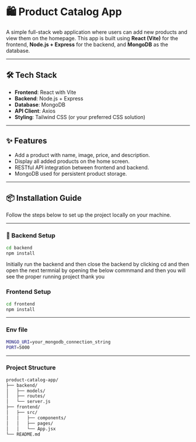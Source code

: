 # 🛍️ Product Catalog App

A simple full-stack web application where users can add new products and view them on the homepage. This app is built using **React (Vite)** for the frontend, **Node.js + Express** for the backend, and **MongoDB** as the database.

---

## 🛠️ Tech Stack

- **Frontend**: React with Vite
- **Backend**: Node.js + Express
- **Database**: MongoDB
- **API Client**: Axios
- **Styling**: Tailwind CSS (or your preferred CSS solution)

---

## ✨ Features

- Add a product with name, image, price, and description.
- Display all added products on the home screen.
- RESTful API integration between frontend and backend.
- MongoDB used for persistent product storage.

---

## 📦 Installation Guide

Follow the steps below to set up the project locally on your machine.

---

### 🚀 Backend Setup

```bash
cd backend
npm install
```
Initially run the backend and then close the backend by clicking cd and then open the next termnial by opening the below commmand and then you will see the proper running project thank you

### Frontend Setup
```bash
cd frontend
npm install
```
---
### Env file 
```bash
MONGO_URI=your_mongodb_connection_string
PORT=5000
```
---

### Project Structure
```bash
product-catalog-app/
├── backend/
│   ├── models/
│   ├── routes/
│   └── server.js
├── frontend/
│   ├── src/
│   │   ├── components/
│   │   ├── pages/
│   │   └── App.jsx
└── README.md
```






